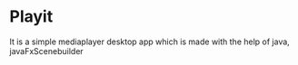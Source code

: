 # Playit
It is a simple mediaplayer desktop app which is made with the help of java, javaFxScenebuilder 
